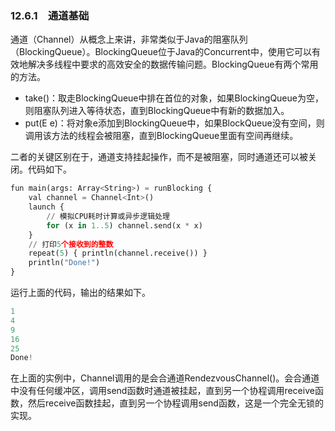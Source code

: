 ### 12.6.1　通道基础

通道（Channel）从概念上来讲，非常类似于Java的阻塞队列（BlockingQueue）。BlockingQueue位于Java的Concurrent中，使用它可以有效地解决多线程中要求的高效安全的数据传输问题。BlockingQueue有两个常用的方法。

+ take()：取走BlockingQueue中排在首位的对象，如果BlockingQueue为空，则阻塞队列进入等待状态，直到BlockingQueue中有新的数据加入。
+ put(E e)：将对象e添加到BlockingQueue中，如果BlockQueue没有空间，则调用该方法的线程会被阻塞，直到BlockingQueue里面有空间再继续。

二者的关键区别在于，通道支持挂起操作，而不是被阻塞，同时通道还可以被关闭。代码如下。

```python
fun main(args: Array<String>) = runBlocking {
    val channel = Channel<Int>()
    launch {
        // 模拟CPU耗时计算或异步逻辑处理
        for (x in 1..5) channel.send(x * x)
    }
    // 打印5个接收到的整数
    repeat(5) { println(channel.receive()) }
    println("Done!")
}
```

运行上面的代码，输出的结果如下。

```python
1
4
9
16
25
Done!
```

在上面的实例中，Channel调用的是会合通道RendezvousChannel()。会合通道中没有任何缓冲区，调用send函数时通道被挂起，直到另一个协程调用receive函数，然后receive函数挂起，直到另一个协程调用send函数，这是一个完全无锁的实现。

